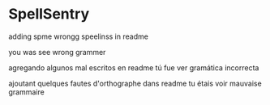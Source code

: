 # SpellSentry

adding spme wrongg speelinss in readme

you was see wrong grammer

agregando algunos mal escritos en readme
tú fue ver gramática incorrecta

ajoutant quelques fautes d'orthographe dans readme
tu étais voir mauvaise grammaire
